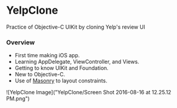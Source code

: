 # YelpClone
Practice of Objective-C UIKit by cloning Yelp's review UI

### Overview

* First time making iOS app.
* Learning AppDelegate, ViewController, and Views. 
* Getting to know UIKit and Foundation.
* New to Objective-C.
* Use of [Masonry](https://github.com/SnapKit/Masonry) to layout constraints.

![YelpClone Image]("YelpClone/Screen Shot 2016-08-16 at 12.25.12 PM.png")
